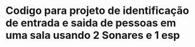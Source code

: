 # Codigo para projeto de identificação de entrada e saida de pessoas em uma sala usando 2 Sonares e 1 esp
